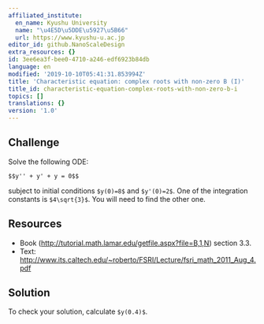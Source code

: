 ```yaml
---
affiliated_institute:
  en_name: Kyushu University
  name: "\u4E5D\u5DDE\u5927\u5B66"
  url: https://www.kyushu-u.ac.jp
editor_id: github.NanoScaleDesign
extra_resources: {}
id: 3ee6ea3f-bee0-4710-a246-edf6923b84db
language: en
modified: '2019-10-10T05:41:31.853994Z'
title: 'Characteristic equation: complex roots with non-zero B (I)'
title_id: characteristic-equation-complex-roots-with-non-zero-b-i
topics: []
translations: {}
version: '1.0'
---
```


## Challenge

Solve the following ODE:

`$$y'' + y' + y = 0$$`

subject to initial conditions `$y(0)=8$` and `$y'(0)=2$`. One of the integration constants is `$4\sqrt{3}$`. You will need to find the other one.

## Resources

- Book (http://tutorial.math.lamar.edu/getfile.aspx?file=B,1,N) section 3.3.
- Text: http://www.its.caltech.edu/~roberto/FSRI/Lecture/fsri_math_2011_Aug_4.pdf

## Solution

To check your solution, calculate `$y(0.4)$`.
